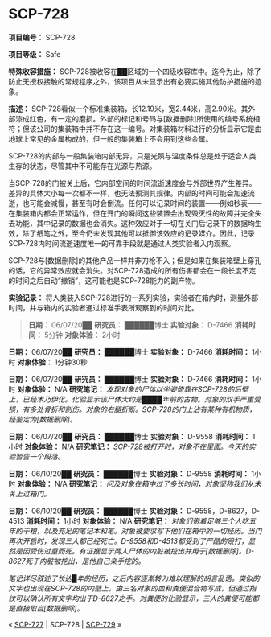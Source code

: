 # SCP-728
                        


**项目编号：** SCP-728

**项目等级：** Safe

**特殊收容措施：** SCP-728被收容在██区域的一个四级收容库中。迄今为止，除了防止无授权接触的常规程序之外，该项目从未显示出有必要实施其他防护措施的迹象。

**描述：** SCP-728看似一个标准集装箱，长12.19米，宽2.44米，高2.90米。其外部漆成红色，有一定的磨损。外部的标记和号码与[数据删除]所使用的编号系统相符；但该公司的集装箱中并不存在这一编号。对集装箱材料进行的分析显示它是由地球上常见的金属构成的，但一般的集装箱上不会用到这些金属。

SCP-728的内部与一般集装箱内部无异，只是光照与温度条件总是处于适合人类生存的状态，尽管其中不可能存在光源与热源。

当SCP-728的门被关上后，它内部空间的时间流逝速度会与外部世界产生差异。差异的具体大小每一次都不一样，也无法预测其规律。内部的时间可能会加速流逝，也可能会减慢，甚至有时会倒流。任何可以记录时间的装置——例如秒表——在集装箱内都会正常运作，但在开门的瞬间这些装置会出现毁灭性的故障并完全失去功能，其中记录的数据也会消失。这种效应对于一切在关门后记录下的数据均生效，除了纸笔之外，至今仍未发现其他可以抵御该效应的记录媒介。因此，记录SCP-728内时间流逝速度唯一的可靠手段就是通过人类实验者入内观察。

SCP-728与[数据删除]的其他产品一样并非刀枪不入；但是如果在集装箱壁上穿孔的话，它的异常效应就会消失。对SCP-728造成的所有伤害都会在一段长度不定的时间之后自动“撤销”，这可能也是SCP-728能力的副产物。

**实验记录：** 将人类装入SCP-728进行的一系列实验，实验者在箱内时，测量外部时间，并与箱内的实验者通过标准手表所观察到的时间对比。


> **日期：** 06/07/20██
**研究员：** ██████博士
**实验对象：** D-7466
**消耗时间：** 5分钟
**对象体验：** 2小时

**日期：** 06/07/20██
**研究员：** ██████博士
**实验对象：** D-7466
**消耗时间：** 1小时
**对象体验：** 1分钟30秒

**日期：** 06/07/20██
**研究员：** ██████博士
**实验对象：** D-7466
**消耗时间：** 1小时
**对象体验：** N/A
**研究笔记：** *发现对象的尸体以坐姿倚靠在SCP-728的后壁上，已经木乃伊化。化验显示该尸体大约是████年前的古物。对象的双手严重受损，有多处骨折和割伤。对象的右腿折断。SCP-728的门上沾有某种有机物质，经鉴定为[数据删除]。* 

**日期：** 06/07/20██
**研究员：** ██████博士
**实验对象：** D-9558
**消耗时间：** 1小时
**对象体验：** N/A
**研究笔记：** *SCP-728被打开时，对象不在里面。今天的实验暂告一个段落。* 

**日期：** 06/10/20██
**研究员：** ██████博士
**实验对象：** D-9558
**消耗时间：** 1小时
**对象体验：** N/A
**研究笔记：** *问及对象在箱中过了多长时间，对象坚称我们从未关上过箱门。* 

**日期：** 06/10/20██
**研究员：** ██████博士
**实验对象：** D-9558，D-8627，D-4513
**消耗时间：** 1小时
**对象体验：** N/A
**研究笔记：** *对象们带着足够三个人吃五年的干粮，以及充足的笔记本和笔。对象被要求写下他们在箱中的一切经历。当门再次开启时，发现三人都已经死亡。D-9558和D-4513都受到了严酷的殴打，显然是因受伤过重而死。有证据显示两人尸体的内脏被挖出并用于[数据删除]。D-8627死于内脏被挖出，是他自己亲手挖的。* 

*笔记详尽叙述了长达█年的经历，之后内容逐渐转为难以理解的胡言乱语。类似的文字也出现在SCP-728的内壁上，由三名对象的血和粪便混合物写成，但通过指纹可以确认所有文字均出于D-8627之手。对粪便的化验显示，三人的粪便可能都是直接取自[数据删除]。* 
> 



« [SCP-727](/scp-727) | SCP-728 | [SCP-729](/scp-729) »





                    